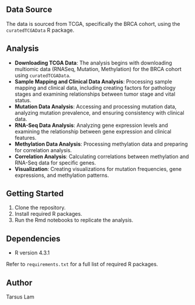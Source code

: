 ## Data Source
The data is sourced from TCGA, specifically the BRCA cohort, using the `curatedTCGAData` R package.

## Analysis
- **Downloading TCGA Data**: The analysis begins with downloading multiomic data (RNASeq, Mutation, Methylation) for the BRCA cohort using `curatedTCGAData`.
- **Sample Mapping and Clinical Data Analysis**: Processing sample mapping and clinical data, including creating factors for pathology stages and examining relationships between tumor stage and vital status.
- **Mutation Data Analysis**: Accessing and processing mutation data, analyzing mutation prevalence, and ensuring consistency with clinical data.
- **RNA-Seq Data Analysis**: Analyzing gene expression levels and examining the relationship between gene expression and clinical features.
- **Methylation Data Analysis**: Processing methylation data and preparing for correlation analysis.
- **Correlation Analysis**: Calculating correlations between methylation and RNA-Seq data for specific genes.
- **Visualization**: Creating visualizations for mutation frequencies, gene expressions, and methylation patterns.

## Getting Started
1. Clone the repository.
2. Install required R packages.
3. Run the Rmd notebooks to replicate the analysis.

## Dependencies
- R version 4.3.1

Refer to `requirements.txt` for a full list of required R packages.

## Author
Tarsus Lam
